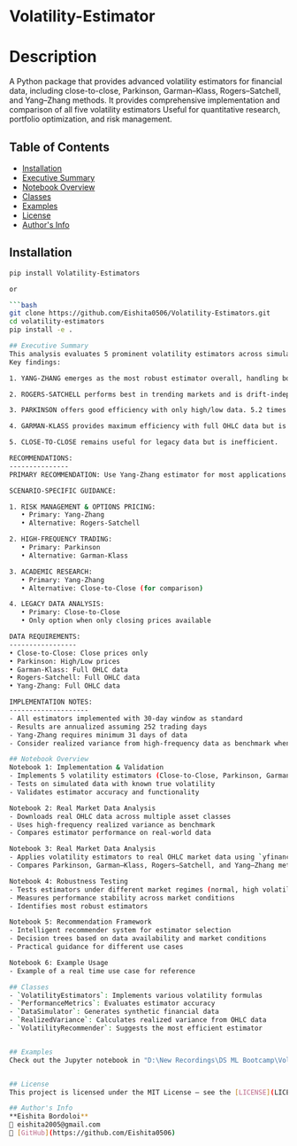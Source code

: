 ﻿# Volatility-Estimator
# Description
A Python package that provides advanced volatility estimators for financial data,
including close-to-close, Parkinson, Garman–Klass, Rogers–Satchell, and Yang–Zhang methods. It provides comprehensive implementation and comparison of all five volatility estimators
Useful for quantitative research, portfolio optimization, and risk management.


## Table of Contents
- [Installation](#installation)
- [Executive Summary](#executive_summary)
- [Notebook Overview](#notebook_overview)
- [Classes](#Classes)
- [Examples](#examples)
- [License](#license)  
- [Author's Info](#author's_info) 



## Installation
```bash
pip install Volatility-Estimators

or

```bash
git clone https://github.com/Eishita0506/Volatility-Estimators.git
cd volatility-estimators
pip install -e .

## Executive Summary
This analysis evaluates 5 prominent volatility estimators across simulated and real market data.
Key findings:

1. YANG-ZHANG emerges as the most robust estimator overall, handling both drift and overnight jumps effectively. 14 times more accurate than close-to-close

2. ROGERS-SATCHELL performs best in trending markets and is drift-independent. 6 times more efficient than close-to-close

3. PARKINSON offers good efficiency with only high/low data. 5.2 times more efficient than close-to-close

4. GARMAN-KLASS provides maximum efficiency with full OHLC data but is sensitive to drift. 7.4 times more efficient than close-to-close

5. CLOSE-TO-CLOSE remains useful for legacy data but is inefficient.

RECOMMENDATIONS:
---------------
PRIMARY RECOMMENDATION: Use Yang-Zhang estimator for most applications.

SCENARIO-SPECIFIC GUIDANCE:

1. RISK MANAGEMENT & OPTIONS PRICING:
   • Primary: Yang-Zhang
   • Alternative: Rogers-Satchell

2. HIGH-FREQUENCY TRADING:
   • Primary: Parkinson  
   • Alternative: Garman-Klass

3. ACADEMIC RESEARCH:
   • Primary: Yang-Zhang
   • Alternative: Close-to-Close (for comparison)

4. LEGACY DATA ANALYSIS:
   • Primary: Close-to-Close
   • Only option when only closing prices available

DATA REQUIREMENTS:
-----------------
• Close-to-Close: Close prices only
• Parkinson: High/Low prices  
• Garman-Klass: Full OHLC data
• Rogers-Satchell: Full OHLC data
• Yang-Zhang: Full OHLC data

IMPLEMENTATION NOTES:
--------------------
- All estimators implemented with 30-day window as standard
- Results are annualized assuming 252 trading days
- Yang-Zhang requires minimum 31 days of data
- Consider realized variance from high-frequency data as benchmark when available

## Notebook Overview
Notebook 1: Implementation & Validation
- Implements 5 volatility estimators (Close-to-Close, Parkinson, Garman-Klass, Rogers-Satchell, Yang-Zhang)
- Tests on simulated data with known true volatility
- Validates estimator accuracy and functionality

Notebook 2: Real Market Data Analysis
- Downloads real OHLC data across multiple asset classes
- Uses high-frequency realized variance as benchmark
- Compares estimator performance on real-world data

Notebook 3: Real Market Data Analysis
- Applies volatility estimators to real OHLC market data using `yfinance`.  
- Compares Parkinson, Garman–Klass, Rogers–Satchell, and Yang–Zhang methods against realized variance, with visual insights on estimator performance and stability.

Notebook 4: Robustness Testing
- Tests estimators under different market regimes (normal, high volatility, trending, jumps)
- Measures performance stability across market conditions
- Identifies most robust estimators

Notebook 5: Recommendation Framework
- Intelligent recommender system for estimator selection
- Decision trees based on data availability and market conditions
- Practical guidance for different use cases

Notebook 6: Example Usage
- Example of a real time use case for reference

## Classes
- `VolatilityEstimators`: Implements various volatility formulas
- `PerformanceMetrics`: Evaluates estimator accuracy
- `DataSimulator`: Generates synthetic financial data
- `RealizedVariance`: Calculates realized variance from OHLC data
- `VolatilityRecommender`: Suggests the most efficient estimator


## Examples
Check out the Jupyter notebook in "D:\New Recordings\DS ML Bootcamp\Volatility Estimator\6.Example_Usage.ipynb" for a full demo.


## License
This project is licensed under the MIT License — see the [LICENSE](LICENSE) file for details.

## Author's Info
**Eishita Bordoloi**  
📧 eishita2005@gmail.com  
🔗 [GitHub](https://github.com/Eishita0506)

